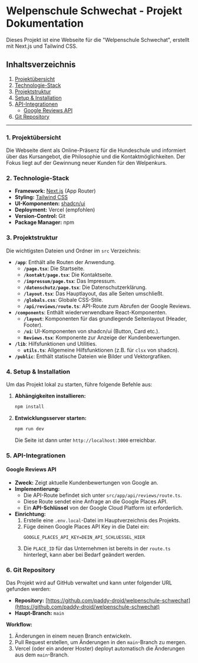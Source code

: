 # Welpenschule Schwechat - Projekt Dokumentation

Dieses Projekt ist eine Webseite für die "Welpenschule Schwechat", erstellt mit Next.js und Tailwind CSS.

## Inhaltsverzeichnis
1. [Projektübersicht](#projektübersicht)
2. [Technologie-Stack](#technologie-stack)
3. [Projektstruktur](#projektstruktur)
4. [Setup & Installation](#setup--installation)
5. [API-Integrationen](#api-integrationen)
    - [Google Reviews API](#google-reviews-api)
6. [Git Repository](#git-repository)

---

### 1. Projektübersicht
Die Webseite dient als Online-Präsenz für die Hundeschule und informiert über das Kursangebot, die Philosophie und die Kontaktmöglichkeiten. Der Fokus liegt auf der Gewinnung neuer Kunden für den Welpenkurs.

### 2. Technologie-Stack
- **Framework:** [Next.js](https://nextjs.org/) (App Router)
- **Styling:** [Tailwind CSS](https://tailwindcss.com/)
- **UI-Komponenten:** [shadcn/ui](https://ui.shadcn.com/)
- **Deployment:** Vercel (empfohlen)
- **Version-Control:** Git
- **Package Manager:** npm

### 3. Projektstruktur
Die wichtigsten Dateien und Ordner im `src` Verzeichnis:
- **`/app`**: Enthält alle Routen der Anwendung.
    - **`/page.tsx`**: Die Startseite.
    - **`/kontakt/page.tsx`**: Die Kontaktseite.
    - **`/impressum/page.tsx`**: Das Impressum.
    - **`/datenschutz/page.tsx`**: Die Datenschutzerklärung.
    - **`/layout.tsx`**: Das Hauptlayout, das alle Seiten umschließt.
    - **`/globals.css`**: Globale CSS-Stile.
    - **`/api/reviews/route.ts`**: API-Route zum Abrufen der Google Reviews.
- **`/components`**: Enthält wiederverwendbare React-Komponenten.
    - **`/layout`**: Komponenten für das grundlegende Seitenlayout (Header, Footer).
    - **`/ui`**: UI-Komponenten von shadcn/ui (Button, Card etc.).
    - **`Reviews.tsx`**: Komponente zur Anzeige der Kundenbewertungen.
- **`/lib`**: Hilfsfunktionen und Utilities.
    - **`utils.ts`**: Allgemeine Hilfsfunktionen (z.B. für `clsx` von shadcn).
- **`/public`**: Enthält statische Dateien wie Bilder und Vektorgrafiken.

### 4. Setup & Installation
Um das Projekt lokal zu starten, führe folgende Befehle aus:

1.  **Abhängigkeiten installieren:**
    ```bash
    npm install
    ```
2.  **Entwicklungsserver starten:**
    ```bash
    npm run dev
    ```
    Die Seite ist dann unter `http://localhost:3000` erreichbar.

### 5. API-Integrationen

#### Google Reviews API
- **Zweck:** Zeigt aktuelle Kundenbewertungen von Google an.
- **Implementierung:**
    - Die API-Route befindet sich unter `src/app/api/reviews/route.ts`.
    - Diese Route sendet eine Anfrage an die Google Places API.
    - Ein **API-Schlüssel** von der Google Cloud Platform ist erforderlich.
- **Einrichtung:**
    1.  Erstelle eine `.env.local`-Datei im Hauptverzeichnis des Projekts.
    2.  Füge deinen Google Places API Key in die Datei ein:
        ```
        GOOGLE_PLACES_API_KEY=DEIN_API_SCHLUESSEL_HIER
        ```
    3. Die `PLACE_ID` für das Unternehmen ist bereits in der `route.ts` hinterlegt, kann aber bei Bedarf geändert werden.

### 6. Git Repository
Das Projekt wird auf GitHub verwaltet und kann unter folgender URL gefunden werden:
- **Repository:** [https://github.com/paddy-droid/welpenschule-schwechat](https://github.com/paddy-droid/welpenschule-schwechat)
- **Haupt-Branch:** `main`

**Workflow:**
1.  Änderungen in einem neuen Branch entwickeln.
2.  Pull Request erstellen, um Änderungen in den `main`-Branch zu mergen.
3.  Vercel (oder ein anderer Hoster) deployt automatisch die Änderungen aus dem `main`-Branch.
